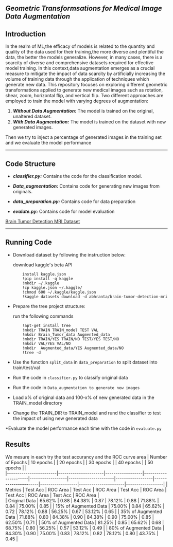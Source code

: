 *Geometric Transformsations for Medical Image Data Augmentation*
--------------------------------------
**Introduction**
------------------------
In the realm of ML,the efficacy of models is related to the quantity and quality of the data used for their training,the more diverse and plentiful the data, the better the models generalize. However, in many cases, there is a scarcity of diverse and comprehensive datasets required for effective model training. In this context,data augmentation emerges as a crucial measure to mitigate the impact of data scarcity by artificially increasing the volume of training data through the application of techniques which generate new data.
This repository focuses on exploring different geometric transformations applied to generate new medical images such as rotation, shear, zoom, horizontal flip, and vertical flip. Two different approaches are employed to train the model with varying degrees of augmentation:
1. ***Without Data Augmentation:*** The model is trained on the original, unaltered dataset.
2. ***With Data Augmentation:*** The model is trained on the dataset with new generated images.
   
Then we try to inject a percentage of generated images in the training set and we evaluate the model performance

---------------------------------
**Code Structure**
---------------------------
* ***classifier.py:*** Contains the code for the classification model.

* ***Data_augmentation:*** Contains code for generating new images from originals.

* ***data_preparation.py:*** Contains code for data preparation

* ***evalute.py:*** Contains code for model evaluation 
  
[Brain Tumor Detection MRI Dataset](https://www.kaggle.com/datasets/abhranta/brain-tumor-detection-mri?fbclid=IwAR0vZxyXazz_k64eRmOP7X-ltavMYQl5dS28QSskOXV2mEnMdEXjfhLiCPA)



----------------------------- 
**Running Code**
-------------------
* Download dataset by following the instruction below:

    download kaggle's beta API
    ```
        install kaggle.json 
        !pip install -q kaggle
        !mkdir ~/.kaggle
        !cp kaggle.json ~/.kaggle/
        !chmod 600 ~/.kaggle/kaggle.json
        !kaggle datasets download -d abhranta/brain-tumor-detection-mri
* Prepare the tree project structure:

  run the following commands 
    ``` 
        !apt-get install tree
        !mkdir TRAIN TRAIN_model TEST VAL 
        !mkdir Brain_Tumor_data Augmented_data
        !mkdir TRAIN/YES TRAIN/NO TEST/YES TEST/NO
        !mkdir VAL/YES VAL/NO
        !mkdir  Augmented_data/YES Augmented_data/NO
        !tree -d 

* Use the function `split_data` in `data_preparation` to split dataset into train/test/val
  
* Run the code in `classifier.py` to classify original data

* Run the code in `Data_augmentation to generate new images`
  
* Load x% of original data and 100-x% of new generated data in the TRAIN_model directory
  
* Change the TRAIN_DIR to TRAIN_model and rund the classifier to test the impact of using new generated data

*Evaluate the model performance each time with the code in `evaluate.py`

**Results**
---------------------
We mesure in each try the test accurancy and the ROC curve area
| Number of Epochs       | 10 epochs            |                  | 20 epochs            |                  | 30 epochs            |                  | 40 epochs            |                  | 50 epochs            |                  |  
|------------------------|----------------------|------------------|----------------------|------------------|----------------------|------------------|----------------------|------------------|----------------------|------------------|
| Metrics                | Test Acc | ROC Area    | Test Acc | ROC Area | Test Acc | ROC Area    | Test Acc | ROC Area | Test Acc | ROC Area    |  
| Original Data          | 65.62%    | 0.88       | 84.38%    | 0.87       | 78.12%    | 0.88       | 71.88%    | 0.84       | 75.00%    | 0.85       |
| 15% of Augmented Data   | 75.00%    | 0.84       | 65.62%    | 0.72       | 78.12%    | 0.88       | 56.25%    | 0.67       | 53.12%    | 0.65       | 
| 35% of Augmented Data   | 71.88%    | 0.80       | 84.38%    | 0.90       | 84.38%    | 0.90       | 75.00%    | 0.85       | 62.50%    | 0.71       |
| 50% of Augmented Data   | 81.25%    | 0.85       | 65.62%    | 0.68       | 68.75%    | 0.80       | 56.25%    | 0.57       | 53.12%    | 0.49       |
| 80% of Augmented Data   | 84.30%    | 0.90       | 75.00%    | 0.83       | 78.12%    | 0.82       | 78.12%    | 0.80       | 43.75%    | 0.45       | 








